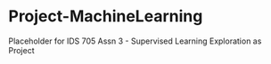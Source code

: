 # Project-MachineLearning
Placeholder for IDS 705 Assn 3 - Supervised Learning Exploration as Project
